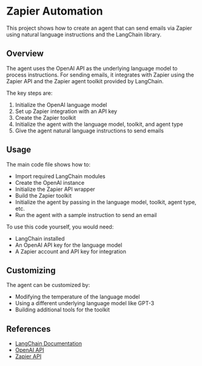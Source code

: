 # Zapier Automation

This project shows how to create an agent that can send emails via Zapier using natural language instructions and the LangChain library. 

## Overview

The agent uses the OpenAI API as the underlying language model to process instructions. For sending emails, it integrates with Zapier using the Zapier API and the Zapier agent toolkit provided by LangChain.

The key steps are:

1. Initialize the OpenAI language model 
2. Set up Zapier integration with an API key
3. Create the Zapier toolkit  
4. Initialize the agent with the language model, toolkit, and agent type
5. Give the agent natural language instructions to send emails

## Usage

The main code file shows how to:

- Import required LangChain modules
- Create the OpenAI instance 
- Initialize the Zapier API wrapper 
- Build the Zapier toolkit
- Initialize the agent by passing in the language model, toolkit, agent type, etc.
- Run the agent with a sample instruction to send an email

To use this code yourself, you would need:

- LangChain installed
- An OpenAI API key for the language model
- A Zapier account and API key for integration

## Customizing

The agent can be customized by:

- Modifying the temperature of the language model
- Using a different underlying language model like GPT-3
- Building additional tools for the toolkit 

## References

- [LangChain Documentation](https://python.langchain.com/docs/integrations/tools/zapier)
- [OpenAI API](https://openai.com/)
- [Zapier API](https://nla.zapier.com/api/v1/dynamic/playground)
